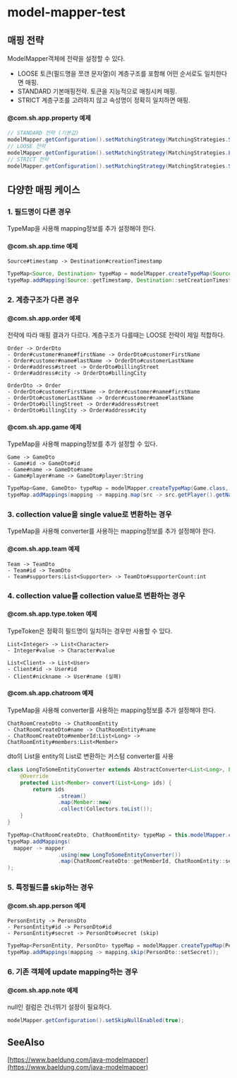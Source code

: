 # model-mapper-test

## 매핑 전략
ModelMapper객체에 전략을 설정할 수 있다.
- LOOSE 토큰(필드명을 쪼갠 문자열)이 계층구조를 포함해 어떤 순서로도 일치한다면 매핑. 
- STANDARD 기본매핑전략. 토큰을 지능적으로 매칭시켜 매핑.
- STRICT 계층구조를 고려하지 않고 속성명이 정확히 일치하면 매핑.

####  @com.sh.app.property 예제
```java
// STANDARD 전략 (기본값)
modelMapper.getConfiguration().setMatchingStrategy(MatchingStrategies.STANDARD);
// LOOSE 전략
modelMapper.getConfiguration().setMatchingStrategy(MatchingStrategies.LOOSE);
// STRICT 전략
modelMapper.getConfiguration().setMatchingStrategy(MatchingStrategies.STRICT);
```


## 다양한 매핑 케이스

### 1. 필드명이 다른 경우
TypeMap을 사용해 mapping정보를 추가 설정해야 한다.

#### @com.sh.app.time 예제
```
Source#timestamp -> Destination#creationTimestamp
```
```java
TypeMap<Source, Destination> typeMap = modelMapper.createTypeMap(Source.class, Destination.class);
typeMap.addMapping(Source::getTimestamp, Destination::setCreationTimestamp);
```
### 2. 계층구조가 다른 경우

#### @com.sh.app.order 예제
전략에 따라 매핑 결과가 다르다. 계층구조가 다를때는 LOOSE 전략이 제일 적합하다.
```
Order -> OrderDto
- Order#customer#name#firstName -> OrderDto#customerFirstName
- Order#customer#name#lastName -> OrderDto#customerLastName
- Order#address#street -> OrderDto#billingStreet
- Order#address#city -> OrderDto#billingCity
```
```
OrderDto -> Order
- OrderDto#customerFirstName -> Order#customer#name#firstName
- OrderDto#customerLastName -> Order#customer#name#lastName
- OrderDto#billingStreet -> Order#address#street
- OrderDto#billingCity -> Order#address#city
```

#### @com.sh.app.game 예제
TypeMap을 사용해 mapping정보를 추가 설정할 수 있다.
```
Game -> GameDto
- Game#id -> GameDto#id
- Game#name -> GameDto#name
- Game#player#name -> GameDto#player:String
 ```
```java
TypeMap<Game, GameDto> typeMap = modelMapper.createTypeMap(Game.class, GameDto.class);
typeMap.addMappings(mapping -> mapping.map(src -> src.getPlayer().getName(), GameDto::setPlayer));
```
### 3. collection value을 single value로 변환하는 경우 
TypeMap을 사용해 converter를 사용하는 mapping정보를 추가 설정해야 한다.

#### @com.sh.app.team 예제
```
Team -> TeamDto
- Team#id -> TeamDto
- Team#supporters:List<Supporter> -> TeamDto#supporterCount:int
```

### 4. collection value를 collection value로 변환하는 경우

#### @com.sh.app.type.token 예제
TypeToken은 정확히 필드명이 일치하는 경우만 사용할 수 있다.
```
List<Integer> -> List<Character>
- Integer#value -> Character#value
```
```
List<Client> -> List<User>
- Client#id -> User#id
- Client#nickname -> User#name (실패)
```

#### @com.sh.app.chatroom 예제
TypeMap을 사용해 converter를 사용하는 mapping정보를 추가 설정해야 한다.
```
ChatRoomCreateDto -> ChatRoomEntity
- ChatRoomCreateDto#name -> ChatRoomEntity#name
- ChatRoomCreateDto#memberId:List<Long> -> ChatRoomEntity#members:List<Member>
```

dto의 List<Long>을 entity의 List<Member>로 변환하는 커스텀 converter를 사용
```java
class LongToSomeEntityConverter extends AbstractConverter<List<Long>, List<Member>> {
    @Override
    protected List<Member> convert(List<Long> ids) {
        return ids
                .stream()
                .map(Member::new)
                .collect(Collectors.toList());
    }
}
```
```java
TypeMap<ChatRoomCreateDto, ChatRoomEntity> typeMap = this.modelMapper.createTypeMap(ChatRoomCreateDto.class, ChatRoomEntity.class);
typeMap.addMappings(
  mapper -> mapper
                .using(new LongToSomeEntityConverter())
                .map(ChatRoomCreateDto::getMemberId, ChatRoomEntity::setMembers)
);
```

### 5. 특정필드를 skip하는 경우
#### @com.sh.app.person 예제
```
PersonEntity -> PeronsDto
- PersonEntity#id -> PersonDto#id
- PersonEntity#secret -> PersonDto#secret (skip)
```
```java
TypeMap<PersonEntity, PersonDto> typeMap = modelMapper.createTypeMap(PersonEntity.class, PersonDto.class);
typeMap.addMappings(mapping -> mapping.skip(PersonDto::setSecret));
```

### 6. 기존 객체에 update mapping하는 경우
#### @com.sh.app.note 예제
null인 컬럼은 건너뛰기 설정이 필요하다.
```java
modelMapper.getConfiguration().setSkipNullEnabled(true);
```

## SeeAlso
[https://www.baeldung.com/java-modelmapper](https://www.baeldung.com/java-modelmapper)
